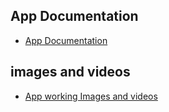 ## App Documentation
- [App Documentation](https://github.com/haseeb009009/Campus_life_assistant_app/blob/main/campus_life_assistant/Documentation.md)
## images and videos 
- [App working Images and videos](https://github.com/haseeb009009/Campus_life_assistant_app/blob/main/campus_life_assistant/Documentation.md)
